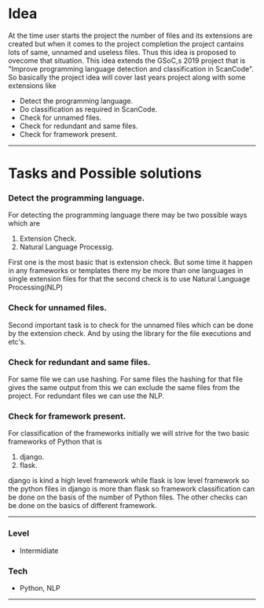 # Idea
At the time user starts the project the number of files and its extensions are created but when it comes to the project completion the project cantains lots of same, unnamed and useless files. Thus this idea is proposed to ovecome that situation. This idea extends the GSoC,s 2019 project that is "Improve programming language detection and classification in ScanCode". So basically the project idea will cover last years project along with some extensions like

- Detect the programming language.
- Do classification as required in ScanCode.
- Check for unnamed files.
- Check for redundant and same files.
- Check for framework present.

---
# Tasks and Possible solutions

### Detect the programming language.

For detecting the programming language there may be two possible ways which are
  1. Extension Check.
  2. Natural Language Processig.  
  
First one is the most basic that is extension check. But some time it happen in any frameworks or templates there my be more than one languages in single extension files for that the second check is to use Natural Language Processing(NLP)

### Check for unnamed files.

Second important task is to check for the unnamed files which can be done by the extension check. And by using the library for the file executions and etc's.

### Check for redundant and same files.

For same file we can use hashing. For same files the hashing for that file gives the same output from this we can exclude the same files from the project.
For redundant files we can use the NLP.

### Check for framework present.

For classification of the frameworks initially we will strive for the two basic frameworks of Python that is
  1. django.  
  2. flask.  

django is kind a high level framework while flask is low level framework so the python files in django is more than flask so framework classification can be done on the basis of the number of Python files. The other checks can be done on the basics of different framework.

---

### Level
  - Intermidiate
  
### Tech 
  - Python, NLP
  
---
